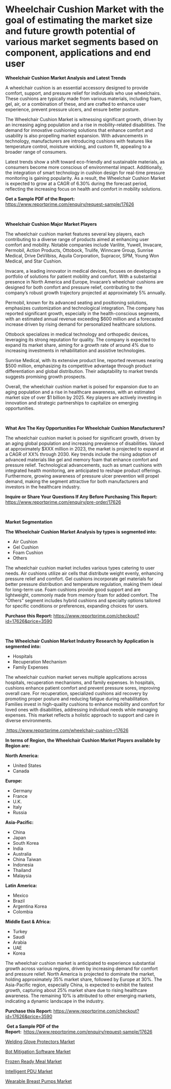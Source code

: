 <p><h1>Wheelchair Cushion Market with the goal of estimating the market size and future growth potential of various market segments based on component, applications and end user</h1></p><p><strong>Wheelchair Cushion Market Analysis and Latest Trends</strong></p>
<p><p>A wheelchair cushion is an essential accessory designed to provide comfort, support, and pressure relief for individuals who use wheelchairs. These cushions are typically made from various materials, including foam, gel, air, or a combination of these, and are crafted to enhance user experience, prevent pressure ulcers, and ensure better posture.</p><p>The Wheelchair Cushion Market is witnessing significant growth, driven by an increasing aging population and a rise in mobility-related disabilities. The demand for innovative cushioning solutions that enhance comfort and usability is also propelling market expansion. With advancements in technology, manufacturers are introducing cushions with features like temperature control, moisture wicking, and custom fit, appealing to a broader range of consumers.</p><p>Latest trends show a shift toward eco-friendly and sustainable materials, as consumers become more conscious of environmental impact. Additionally, the integration of smart technology in cushion design for real-time pressure monitoring is gaining popularity. As a result, the Wheelchair Cushion Market is expected to grow at a CAGR of 6.30% during the forecast period, reflecting the increasing focus on health and comfort in mobility solutions.</p></p>
<p><strong>Get a Sample PDF of the Report:&nbsp;</strong> <a href="https://www.reportprime.com/enquiry/request-sample/17626?utm_campaign=83&utm_medium=2&utm_source=Github&utm_content=ia&utm_term=19112024&utm_id=wheelchair-cushion">https://www.reportprime.com/enquiry/request-sample/17626</a></p>
<p>&nbsp;</p>
<p><strong>Wheelchair Cushion Major Market Players</strong></p>
<p><p>The wheelchair cushion market features several key players, each contributing to a diverse range of products aimed at enhancing user comfort and mobility. Notable companies include Varilite, Yuwell, Invacare, Permobil, Action Products, Ottobock, Trulife, Winncare Group, Sunrise Medical, Drive DeVilbiss, Aquila Corporation, Supracor, SPM, Young Won Medical, and Star Cushion.</p><p>Invacare, a leading innovator in medical devices, focuses on developing a portfolio of solutions for patient mobility and comfort. With a substantial presence in North America and Europe, Invacare’s wheelchair cushions are designed for both comfort and pressure relief, contributing to the company’s robust growth trajectory projected at approximately 5% annually.</p><p>Permobil, known for its advanced seating and positioning solutions, emphasizes customization and technological integration. The company has reported significant growth, especially in the health-conscious segments, with an estimated annual revenue exceeding $600 million and a forecasted increase driven by rising demand for personalized healthcare solutions.</p><p>Ottobock specializes in medical technology and orthopedic devices, leveraging its strong reputation for quality. The company is expected to expand its market share, aiming for a growth rate of around 4% due to increasing investments in rehabilitation and assistive technologies.</p><p>Sunrise Medical, with its extensive product line, reported revenues nearing $500 million, emphasizing its competitive advantage through product differentiation and global distribution. Their adaptability to market trends suggests promising growth prospects.</p><p>Overall, the wheelchair cushion market is poised for expansion due to an aging population and a rise in healthcare awareness, with an estimated market size of over $1 billion by 2025. Key players are actively investing in innovation and strategic partnerships to capitalize on emerging opportunities.</p></p>
<p>&nbsp;</p>
<p><strong>What Are The Key Opportunities For Wheelchair Cushion Manufacturers?</strong></p>
<p><p>The wheelchair cushion market is poised for significant growth, driven by an aging global population and increasing prevalence of disabilities. Valued at approximately $XXX million in 2023, the market is projected to expand at a CAGR of XX% through 2030. Key trends include the rising adoption of advanced materials like gel and memory foam that enhance comfort and pressure relief. Technological advancements, such as smart cushions with integrated health monitoring, are anticipated to reshape product offerings. Furthermore, growing awareness of pressure ulcer prevention will propel demand, making the segment attractive for both manufacturers and investors in the healthcare industry.</p></p>
<p><strong>Inquire or Share Your Questions If Any Before Purchasing This Report:</strong> <a href="https://www.reportprime.com/enquiry/pre-order/17626?utm_campaign=83&utm_medium=2&utm_source=Github&utm_content=ia&utm_term=19112024&utm_id=wheelchair-cushion">https://www.reportprime.com/enquiry/pre-order/17626</a></p>
<p>&nbsp;</p>
<p><strong>Market Segmentation</strong></p>
<p><strong>The Wheelchair Cushion Market Analysis by types is segmented into:</strong></p>
<p><ul><li>Air Cushion</li><li>Gel Cushion</li><li>Foam Cushion</li><li>Others</li></ul></p>
<p><p>The wheelchair cushion market includes various types catering to user needs. Air cushions utilize air cells that distribute weight evenly, enhancing pressure relief and comfort. Gel cushions incorporate gel materials for better pressure distribution and temperature regulation, making them ideal for long-term use. Foam cushions provide good support and are lightweight, commonly made from memory foam for added comfort. The "Others" segment includes hybrid cushions and specialty options tailored for specific conditions or preferences, expanding choices for users.</p></p>
<p><strong>Purchase this Report:&nbsp;</strong><a href="https://www.reportprime.com/checkout?id=17626&price=3590&utm_campaign=83&utm_medium=2&utm_source=Github&utm_content=ia&utm_term=19112024&utm_id=wheelchair-cushion">https://www.reportprime.com/checkout?id=17626&price=3590</a></p>
<p>&nbsp;</p>
<p><strong>The Wheelchair Cushion Market Industry Research by Application is segmented into:</strong></p>
<p><ul><li>Hospitals</li><li>Recuperation Mechanism</li><li>Family Expenses</li></ul></p>
<p><p>The wheelchair cushion market serves multiple applications across hospitals, recuperation mechanisms, and family expenses. In hospitals, cushions enhance patient comfort and prevent pressure sores, improving overall care. For recuperation, specialized cushions aid recovery by promoting proper posture and reducing fatigue during rehabilitation. Families invest in high-quality cushions to enhance mobility and comfort for loved ones with disabilities, addressing individual needs while managing expenses. This market reflects a holistic approach to support and care in diverse environments.</p></p>
<p><a href="https://www.reportprime.com/wheelchair-cushion-r17626?utm_campaign=83&utm_medium=2&utm_source=Github&utm_content=ia&utm_term=19112024&utm_id=wheelchair-cushion">&nbsp;https://www.reportprime.com/wheelchair-cushion-r17626</a></p>
<p><strong>In terms of Region, the Wheelchair Cushion Market Players available by Region are:</strong></p>
<p>
    <p> <strong> North America: </strong>
        <ul>
            <li>United States</li>
            <li>Canada</li>
        </ul>
        </p> 
    <p> <strong> Europe: </strong>
        <ul>
            <li>Germany</li>
            <li>France</li>
            <li>U.K.</li>
            <li>Italy</li>
            <li>Russia</li>
        </ul>
        </p> 
    <p> <strong> Asia-Pacific: </strong>
        <ul>
            <li>China</li>
            <li>Japan</li>
            <li>South Korea</li>
            <li>India</li>
            <li>Australia</li>
            <li>China Taiwan</li>
            <li>Indonesia</li>
            <li>Thailand</li>
            <li>Malaysia</li>
        </ul>
        </p> 
    <p> <strong> Latin America: </strong>
        <ul>
            <li>Mexico</li>
            <li>Brazil</li>
            <li>Argentina Korea</li>
            <li>Colombia</li>
        </ul>
        </p> 
    <p> <strong> Middle East & Africa: </strong>
        <ul>
            <li>Turkey</li>
            <li>Saudi</li>
            <li>Arabia</li>
            <li>UAE</li>
            <li>Korea</li>
        </ul>
    </p>
    </p>
<p><p>The wheelchair cushion market is anticipated to experience substantial growth across various regions, driven by increasing demand for comfort and pressure relief. North America is projected to dominate the market, holding approximately 35% market share, followed by Europe at 30%. The Asia-Pacific region, especially China, is expected to exhibit the fastest growth, capturing about 25% market share due to rising healthcare awareness. The remaining 10% is attributed to other emerging markets, indicating a dynamic landscape in the industry.</p></p>
<p><strong>Purchase this Report: </strong><a href="https://www.reportprime.com/checkout?id=17626&price=3590&utm_campaign=83&utm_medium=2&utm_source=Github&utm_content=ia&utm_term=19112024&utm_id=wheelchair-cushion">https://www.reportprime.com/checkout?id=17626&price=3590</a></p>
<p>&nbsp;<strong>Get a Sample PDF of the Report:&nbsp;&nbsp;</strong><a href="https://www.reportprime.com/enquiry/request-sample/17626?utm_campaign=83&utm_medium=2&utm_source=Github&utm_content=ia&utm_term=19112024&utm_id=wheelchair-cushion">https://www.reportprime.com/enquiry/request-sample/17626</a></p>
<p><strong></strong></p>
<p><p><a href="https://github.com/mharielmesa/Market-Research-Report-List-5/blob/main/welding-glove-protectors-market.md?utm_campaign=83&utm_medium=2&utm_source=Github&utm_content=ia&utm_term=19112024&utm_id=wheelchair-cushion">Welding Glove Protectors Market</a></p><p><a href="https://issuu.com/reportprime-2/docs/bot-mitigation-software-market-size_53c49fe5e0022f?utm_campaign=83&utm_medium=2&utm_source=Github&utm_content=ia&utm_term=19112024&utm_id=wheelchair-cushion">Bot Mitigation Software Market</a></p><p><a href="https://www.linkedin.com/pulse/deep-dive-frozen-ready-meal-market-itstrends-segmentation-competitive-rozcf?utm_campaign=83&utm_medium=2&utm_source=Github&utm_content=ia&utm_term=19112024&utm_id=wheelchair-cushion">Frozen Ready Meal Market</a></p><p><a href="https://www.linkedin.com/pulse/intelligent-pdu-market-growth-outlook-from-2024-2031-ijjbe?utm_campaign=83&utm_medium=2&utm_source=Github&utm_content=ia&utm_term=19112024&utm_id=wheelchair-cushion">Intelligent PDU Market</a></p><p><a href="https://github.com/dringals/Market-Research-Report-List-6/blob/main/wearable-breast-pumps-market.md?utm_campaign=83&utm_medium=2&utm_source=Github&utm_content=ia&utm_term=19112024&utm_id=wheelchair-cushion">Wearable Breast Pumps Market</a></p></p>